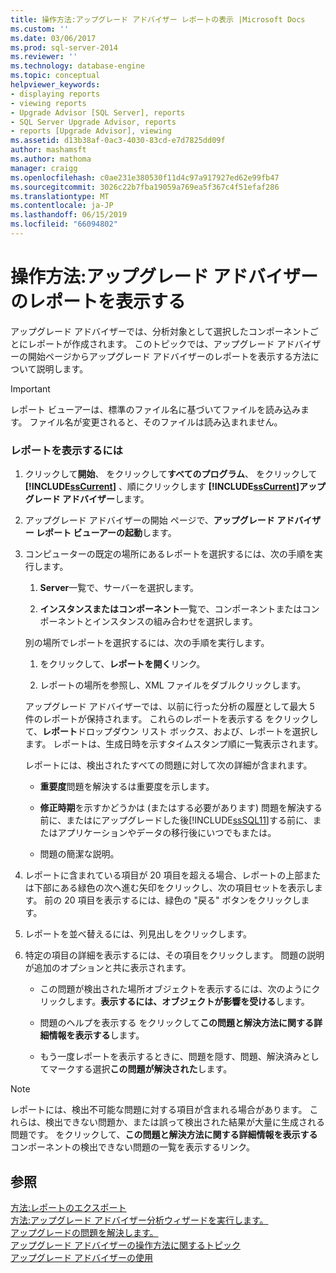 ```yaml
---
title: 操作方法:アップグレード アドバイザー レポートの表示 |Microsoft Docs
ms.custom: ''
ms.date: 03/06/2017
ms.prod: sql-server-2014
ms.reviewer: ''
ms.technology: database-engine
ms.topic: conceptual
helpviewer_keywords:
- displaying reports
- viewing reports
- Upgrade Advisor [SQL Server], reports
- SQL Server Upgrade Advisor, reports
- reports [Upgrade Advisor], viewing
ms.assetid: d13b38af-0ac3-4030-83cd-e7d7825dd09f
author: mashamsft
ms.author: mathoma
manager: craigg
ms.openlocfilehash: c0ae231e380530f11d4c97a917927ed62e99fb47
ms.sourcegitcommit: 3026c22b7fba19059a769ea5f367c4f51efaf286
ms.translationtype: MT
ms.contentlocale: ja-JP
ms.lasthandoff: 06/15/2019
ms.locfileid: "66094802"
---
```

# <a name="how-to-view-an-upgrade-advisor-report"></a>操作方法:アップグレード アドバイザーのレポートを表示する
  アップグレード アドバイザーでは、分析対象として選択したコンポーネントごとにレポートが作成されます。 このトピックでは、アップグレード アドバイザーの開始ページからアップグレード アドバイザーのレポートを表示する方法について説明します。  
  
> [!IMPORTANT]  
>  レポート ビューアーは、標準のファイル名に基づいてファイルを読み込みます。 ファイル名が変更されると、そのファイルは読み込まれません。  
  
### <a name="to-view-a-report"></a>レポートを表示するには  
  
1.  クリックして**開始**、 をクリックして**すべてのプログラム**、 をクリックして **[!INCLUDE[ssCurrent](../../includes/sscurrent-md.md)]** 、順にクリックします **[!INCLUDE[ssCurrent](../../includes/sscurrent-md.md)]アップグレード アドバイザー**します。  
  
2.  アップグレード アドバイザーの開始 ページで、**アップグレード アドバイザー レポート ビューアーの起動**します。  
  
3.  コンピューターの既定の場所にあるレポートを選択するには、次の手順を実行します。  
  
    1.  **Server**一覧で、サーバーを選択します。  
  
    2.  **インスタンスまたはコンポーネント**一覧で、コンポーネントまたはコンポーネントとインスタンスの組み合わせを選択します。  
  
     別の場所でレポートを選択するには、次の手順を実行します。  
  
    1.  をクリックして、**レポートを開く**リンク。  
  
    2.  レポートの場所を参照し、XML ファイルをダブルクリックします。  
  
     アップグレード アドバイザーでは、以前に行った分析の履歴として最大 5 件のレポートが保持されます。 これらのレポートを表示する をクリックして、**レポート**ドロップダウン リスト ボックス、および、レポートを選択します。 レポートは、生成日時を示すタイムスタンプ順に一覧表示されます。  
  
     レポートには、検出されたすべての問題に対して次の詳細が含まれます。  
  
    -   **重要度**問題を解決するは重要度を示します。  
  
    -   **修正時期**を示すかどうかは (またはする必要があります) 問題を解決する前に、またはにアップグレードした後[!INCLUDE[ssSQL11](../../includes/sssql11-md.md)]する前に、またはアプリケーションやデータの移行後にいつでもまたは。  
  
    -   問題の簡潔な説明。  
  
4.  レポートに含まれている項目が 20 項目を超える場合、レポートの上部または下部にある緑色の次へ進む矢印をクリックし、次の項目セットを表示します。 前の 20 項目を表示するには、緑色の "戻る" ボタンをクリックします。  
  
5.  レポートを並べ替えるには、列見出しをクリックします。  
  
6.  特定の項目の詳細を表示するには、その項目をクリックします。 問題の説明が追加のオプションと共に表示されます。  
  
    -   この問題が検出された場所オブジェクトを表示するには、次のようにクリックします。**表示するには、オブジェクトが影響を受ける**します。  
  
    -   問題のヘルプを表示する をクリックして**この問題と解決方法に関する詳細情報を表示する**します。  
  
    -   もう一度レポートを表示するときに、問題を隠す、問題、解決済みとしてマークする選択**この問題が解決された**します。  
  
> [!NOTE]  
>  レポートには、検出不可能な問題に対する項目が含まれる場合があります。 これらは、検出できない問題か、または誤って検出された結果が大量に生成される問題です。 をクリックして、**この問題と解決方法に関する詳細情報を表示する**コンポーネントの検出できない問題の一覧を表示するリンク。  
  
## <a name="see-also"></a>参照  
 [方法:レポートのエクスポート](../../../2014/sql-server/install/how-to-export-reports.md)   
 [方法:アップグレード アドバイザー分析ウィザードを実行します。](../../../2014/sql-server/install/how-to-run-the-upgrade-advisor-analysis-wizard.md)   
 [アップグレードの問題を解決します。](../../../2014/sql-server/install/resolving-upgrade-issues.md)   
 [アップグレード アドバイザーの操作方法に関するトピック](../../../2014/sql-server/install/upgrade-advisor-how-to-topics.md)   
 [アップグレード アドバイザーの使用](../../../2014/sql-server/install/working-with-upgrade-advisor.md)  
  
  
